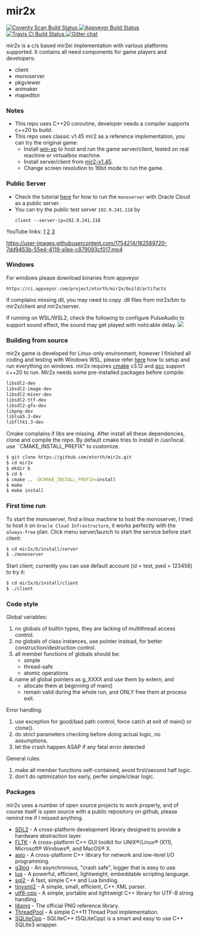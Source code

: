 # mir2x

<a href="https://scan.coverity.com/projects/etorth-mir2x">
  <img alt="Coverity Scan Build Status"
       src="https://scan.coverity.com/projects/9270/badge.svg"/>
</a>
<a href="https://ci.appveyor.com/project/etorth/mir2x">
  <img alt="Appveyor Build Status"
       src="https://ci.appveyor.com/api/projects/status/github/etorth/mir2x?svg=true"/>
</a>
<a href="https://travis-ci.org/github/etorth/mir2x">
  <img alt="Travis CI Build Status"
       src="https://travis-ci.org/etorth/mir2x.svg?branch=master"/>
</a>
<a href="https://gitter.im/mir2x/community?utm_source=share-link&utm_medium=link&utm_campaign=share-link">
  <img alt="Gitter chat"
       src="https://badges.gitter.im/org.png"/>
</a>

mir2x is a c/s based mir2ei implementation with various platforms supported. It contains all need components for game players and developers:

  - client
  - monoserver
  - pkgviewer
  - animaker
  - mapeditor

### Notes
- This repo uses C++20 coroutine, developer needs a compiler supports c++20 to build.
- This repo uses classic v1.45 mir2 as a reference implementation, you can try the original game:
  - Install [win-xp](https://github.com/etorth/winxp-zh) to host and run the game server/client, tested on real machine or virtualbox machine.
  - Install server/client from [mir2-v1.45](https://github.com/etorth/CBWCQ3).
  - Change screen resolution to 16bit mode to run the game.

### Public Server
- Check the tutorial [here](https://github.com/etorth/mir2x/wiki/Host-your-monoserver-on-Oracle-Cloud) for how to run the ```monoserver``` with Oracle Cloud as a public server.
- You can try the public test server ```192.9.241.118``` by
  ```shell
  client --server-ip=192.9.241.118
  ```

YouTube links: [1](https://youtu.be/Yz-bGOkDyEQ) [2](https://youtu.be/jl1LPxe2EAA) [3](https://youtu.be/TtGONA83Mb8)

<https://user-images.githubusercontent.com/1754214/162589720-7dd9453b-55e4-4119-a1ee-c879093cf017.mp4>


### Windows

For windows please download binaries from appveyor
```
https://ci.appveyor.com/project/etorth/mir2x/build/artifacts
```
If complains missing dll, you may need to copy .dll files from mir2x/bin to mir2x/client and mir2x/server.

If running on WSL/WSL2, check the following to configure PulseAudio to support sound effect, the sound may get played with noticable delay.
<img src="https://github.com/etorth/mir2x/raw/master/readme/pulseaudio.png"/>

### Building from source

mir2x game is developed for Linux-only environment, however I finished all coding and testing with Windows WSL, please refer [here](https://github.com/etorth/mir2x/wiki/How-to-compile-and-run-on-windows) how to setup and run everything on windows. mir2x requires [cmake](https://cmake.org/) v3.12 and [gcc](https://gcc.gnu.org/) support c++20 to run. Mir2x needs some pre-installed packages before compile:

```sh
libsdl2-dev
libsdl2-image-dev
libsdl2-mixer-dev
libsdl2-ttf-dev
libsdl2-gfx-dev
libpng-dev
liblua5.3-dev
libfltk1.3-dev
```

Cmake complains if libs are missing. After install all these dependencies, clone and compile the repo. By default cmake tries to install in /usr/local. use ``CMAKE_INSTALL_PREFIX" to customize.

```sh
$ git clone https://github.com/etorth/mir2x.git
$ cd mir2x
$ mkdir b
$ cd b
$ cmake .. -DCMAKE_INSTALL_PREFIX=install
$ make
$ make install
```
### First time run
To start the monoserver, find a linux machine to host the monoserver, I tried to host it on ```Oracle Cloud Infrastructure```, it works perfectly with the ```always-free``` plan. Click menu server/launch to start the service before start client:

```sh
$ cd mir2x/b/install/server
$ ./monoserver
```

Start client, currently you can use default account (id = test, pwd = 123456) to try it:

```sh
$ cd mir2x/b/install/client
$ ./client
```

### Code style

Global variables:

1. no globals of builtin types, they are lacking of multithread access control.
2. no globals of class instances, use pointer instead, for better construction/destruction control.
3. all member functions of globals should be:
    - simple
    - thread-safe
    - atomic operations
4. name all global pointers as g_XXXX and use them by extern, and
    - allocate them at beginning of main()
    - remain valid during the whole run, and ONLY free them at process exit.

Error handling:
1. use exception for good/bad path control, force catch at exit of main() or clone().
2. do strict parameters checking before doing actual logic, no assumptions.
3. let the crash happen ASAP if any fatal error detected

General rules:
1. make all member functions self-contained, avoid first/second half logic.
2. don't do optimization too early, perfer simple/clear logic.

### Packages

mir2x uses a number of open source projects to work properly, and of course itself is open source with a public repository on github, please remind me if I missed anything.

* [SDL2](https://www.libsdl.org/) - A cross-platform development library designed to provide a hardware abstraction layer.
* [FLTK](http://www.fltk.org) - A cross-platform C++ GUI toolkit for UNIX®/Linux® (X11), Microsoft® Windows®, and MacOS® X.
* [asio](http://www.think-async.com/) - A cross-platform C++ library for network and low-level I/O programming.
* [g3log](https://github.com/KjellKod/g3log) - An asynchronous, "crash safe", logger that is easy to use.
* [lua](https://www.lua.org/) - A powerful, efficient, lightweight, embeddable scripting language.
* [sol2](https://github.com/ThePhD/sol2) - A fast, simple C++ and Lua binding.
* [tinyxml2](http://www.grinninglizard.com/tinyxml2/) - A simple, small, efficient, C++ XML parser.
* [utf8-cpp](http://utfcpp.sourceforge.net/) - A simple, portable and lightweigt C++ library for UTF-8 string handling.
* [libpng](http://www.libpng.org/pub/png/libpng.html) - The official PNG reference library.
* [ThreadPool](https://github.com/progschj/ThreadPool) - A simple C++11 Thread Pool implementation.
* [SQLiteCpp](https://github.com/SRombauts/SQLiteCpp) - SQLiteC++ (SQLiteCpp) is a smart and easy to use C++ SQLite3 wrapper.
